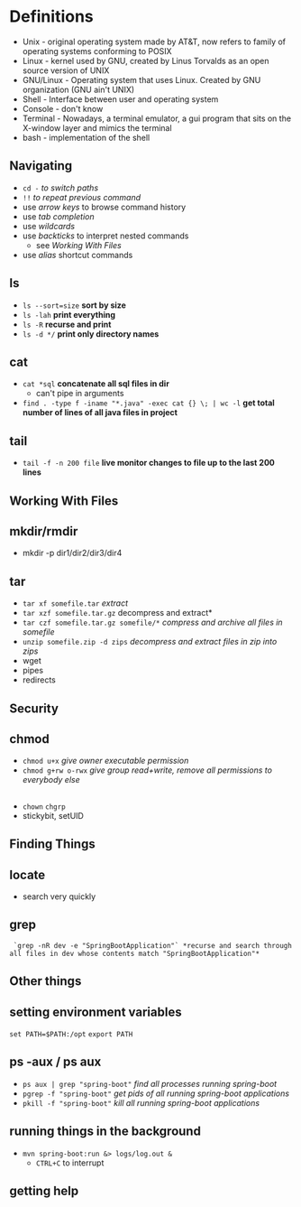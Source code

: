 # Definitions
  - Unix - original operating system made by AT&T, now refers to family of operating systems conforming to POSIX 
  - Linux - kernel used by GNU, created by Linus Torvalds as an open source version of UNIX
  - GNU/Linux - Operating system that uses Linux. Created by GNU organization (GNU ain't UNIX)
  - Shell - Interface between user and operating system
  - Console - don't know
  - Terminal - Nowadays, a terminal emulator, a gui program that sits on the X-window layer and mimics the terminal
  - bash - implementation of the shell

## Navigating
 - `cd -` *to switch paths*
 - `!!` *to repeat previous command*
 - use *arrow keys* to browse command history 
 - use *tab completion* 
 - use *wildcards* 
 - use *backticks* to interpret nested commands 
     - see *Working With Files*
 - use *alias* shortcut commands 
## ls
 - `ls --sort=size`   **sort by size**
 - `ls -lah` **print everything**
 - `ls -R` **recurse and print**
 - `ls -d */` **print only directory names**
## cat
 - `cat *sql` **concatenate all sql files in dir**
     - can't pipe in arguments
 - `find . -type f -iname "*.java" -exec cat {} \; | wc -l` **get total number of lines of all java files in project**

## tail
 - `tail -f -n 200 file` **live monitor changes to file up to the last 200 lines**
## Working With Files 
## mkdir/rmdir
 - mkdir -p dir1/dir2/dir3/dir4 
## tar
 - `tar xf somefile.tar` *extract*
 - `tar xzf somefile.tar.gz` decompress and extract*
 - `tar czf somefile.tar.gz somefile/*` *compress and archive all files in somefile*
 - `unzip somefile.zip -d zips` *decompress and extract files in zip into zips*
 - wget 
 - pipes
 - redirects

## Security
## chmod 
 - `chmod u+x` *give owner executable permission*
 - `chmod g+rw o-rwx` *give group read+write, remove all permissions to everybody else*
##
 - `chown` `chgrp`
 - stickybit, setUID
## Finding Things
## locate
 - search very quickly
## grep
     `grep -nR dev -e "SpringBootApplication"` *recurse and search through all files in dev whose contents match "SpringBootApplication"*

## Other things
## setting environment variables
 `set PATH=$PATH:/opt`
 `export PATH`
## ps -aux / ps aux
   - `ps aux | grep "spring-boot"` *find all processes running spring-boot*
   - `pgrep -f "spring-boot"` *get pids of all running spring-boot applications*
   - `pkill -f "spring-boot"` *kill all running spring-boot applications*
## running things in the background
 - `mvn spring-boot:run &> logs/log.out &`
   - `CTRL+C` to interrupt
## getting help




